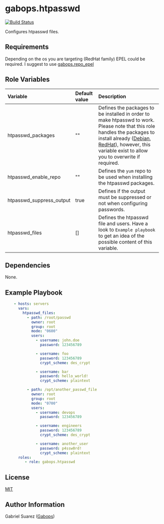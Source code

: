 gabops.htpasswd
=========
[![Build Status](https://travis-ci.org/gabops/ansible-role-htpasswd.svg?branch=master)](https://travis-ci.org/gabops/ansible-role-htpasswd)

Configures htpasswd files.

Requirements
------------

Depending on the os you are targeting (RedHat family) EPEL could be required. I suggest to use [gabops.repo_epel](https://galaxy.ansible.com/gabops/repo_epel)

Role Variables
--------------

| Variable | Default value | Description |
| :--- | :--- | :--- |
| htpasswd_packages | "" | Defines the packages to be installed in order to make htpasswd to work. Please note that this role handles the packages to install already ([Debian](./vars/Debian.yml), [RedHat](./vars/RedHat.yml)), however, this variable exist to allow you to overwrite if required. |
| htpasswd_enable_repo | "" | Defines the `yum` repo to be used when installing the htpasswd packages. |
| htpasswd_suppress_output | true | Defines if the output must be suppressed or not when configuring passwords. |
| htpasswd_files | [] | Defines the htpasswd file and users. Have a look to `Example playbook` to get an idea of the possible content of this variable. |

Dependencies
------------

None.

Example Playbook
----------------

```yaml
    - hosts: servers
      vars:
        htpasswd_files:
          - path: /root/passwd
            owner: root
            group: root
            mode: "0600"
            users:
              - username: john.doe
                password: 123456789

              - username: foo
                password: 123456789
                crypt_scheme: des_crypt

              - username: bar
                password: hello_world!
                crypt_scheme: plaintext

          - path: /opt/another_passwd_file
            owner: root
            group: root
            mode: "0700"
            users:
              - username: devops
                password: 123456789

              - username: engineers
                password: 123456789
                crypt_scheme: des_crypt

              - username: another_user
                password: p4ssw0rd!
                crypt_scheme: plaintext
      roles:
         - role: gabops.htpasswd
```

License
-------

[MIT]((./LICENSE))

Author Information
------------------

Gabriel Suarez ([Gabops](https://github.com/gabops))
